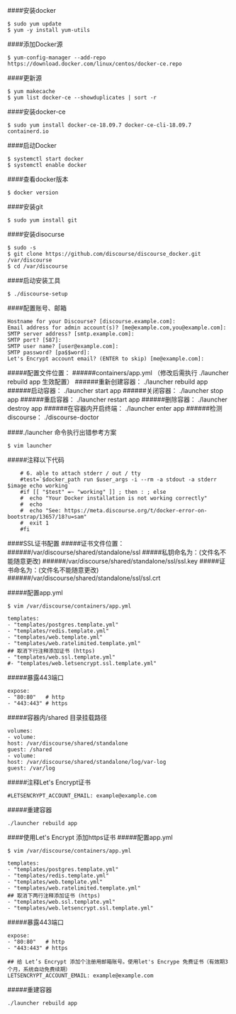 ####安装docker
```
$ sudo yum update
$ yum -y install yum-utils
```
####添加Docker源
```
$ yum-config-manager --add-repo https://download.docker.com/linux/centos/docker-ce.repo
```
####更新源
```
$ yum makecache
$ yum list docker-ce --showduplicates | sort -r
```
####安装docker-ce
```
$ sudo yum install docker-ce-18.09.7 docker-ce-cli-18.09.7 containerd.io
```
####启动Docker
```
$ systemctl start docker
$ systemctl enable docker
```
####查看docker版本
```
$ docker version
```
####安装git
```
$ sudo yum install git
```
####安装disocurse
```
$ sudo -s
$ git clone https://github.com/discourse/discourse_docker.git /var/discourse
$ cd /var/discourse
```
####启动安装工具
```
$ ./discourse-setup
```
####配置账号、邮箱
````
Hostname for your Discourse? [discourse.example.com]:
Email address for admin account(s)? [me@example.com,you@example.com]:
SMTP server address? [smtp.example.com]:
SMTP port? [587]:
SMTP user name? [user@example.com]:
SMTP password? [pa$$word]:
Let's Encrypt account email? (ENTER to skip) [me@example.com]:
````

#####配置文件位置：
######containers/app.yml  （修改后需执行 ./launcher rebuild app 生效配置）
######重新创建容器：  ./launcher rebuild app
######启动容器：  ./launcher start app
######关闭容器：  ./launcher stop app
######重启容器：  ./launcher restart app
######删除容器：  ./launcher destroy app
######在容器内开启终端： ./launcher enter app
######检测 discourse：   ./discourse-doctor

####./launcher 命令执行出错参考方案
```
$ vim launcher
```
#####注释以下代码
```
    # 6. able to attach stderr / out / tty
    #test=`$docker_path run $user_args -i --rm -a stdout -a stderr $image echo working`
    #if [[ "$test" =~ "working" ]] ; then : ; else
    #  echo "Your Docker installation is not working correctly"
    #  echo
    #  echo "See: https://meta.discourse.org/t/docker-error-on-bootstrap/13657/18?u=sam"
    #  exit 1
    #fi
```

####SSL证书配置
#####证书文件位置：
######/var/discourse/shared/standalone/ssl
#####私钥命名为：(文件名不能随意更改)
######/var/discourse/shared/standalone/ssl/ssl.key
#####证书命名为：(文件名不能随意更改)
######/var/discourse/shared/standalone/ssl/ssl.crt


#####配置app.yml
```
$ vim /var/discourse/containers/app.yml
```
```
templates:
- "templates/postgres.template.yml"
- "templates/redis.template.yml"
- "templates/web.template.yml"
- "templates/web.ratelimited.template.yml"
## 取消下行注释添加证书 (https)
- "templates/web.ssl.template.yml"
#- "templates/web.letsencrypt.ssl.template.yml"
```

#####暴露443端口
```
expose:
- "80:80"   # http
- "443:443" # https
```

#####容器内/shared 目录挂载路径
```
volumes:
- volume:
host: /var/discourse/shared/standalone
guest: /shared
- volume:
host: /var/discourse/shared/standalone/log/var-log
guest: /var/log
```
#####注释Let's Encrypt证书
```
#LETSENCRYPT_ACCOUNT_EMAIL: example@example.com
```
#####重建容器
```
./launcher rebuild app
```


####使用Let's Encrypt 添加https证书
#####配置app.yml
```
$ vim /var/discourse/containers/app.yml
```
```
templates:
- "templates/postgres.template.yml"
- "templates/redis.template.yml"
- "templates/web.template.yml"
- "templates/web.ratelimited.template.yml"
## 取消下两行注释添加证书 (https)
- "templates/web.ssl.template.yml"
- "templates/web.letsencrypt.ssl.template.yml"
```

#####暴露443端口
```
expose:
- "80:80"   # http
- "443:443" # https
```
```
## 给 Let’s Encrypt 添加个注册用邮箱账号。使用let's Encrype 免费证书（有效期3个月，系统自动免费续期）
LETSENCRYPT_ACCOUNT_EMAIL: example@example.com
```
#####重建容器
```
./launcher rebuild app
```